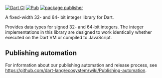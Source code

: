[![Dart CI](https://github.com/dart-lang/fixnum/actions/workflows/test-package.yml/badge.svg)](https://github.com/dart-lang/fixnum/actions/workflows/test-package.yml)
[![Pub](https://img.shields.io/pub/v/fixnum.svg)](https://pub.dev/packages/fixnum)
[![package publisher](https://img.shields.io/pub/publisher/fixnum.svg)](https://pub.dev/packages/fixnum/publisher)

A fixed-width 32- and 64- bit integer library for Dart.

Provides data types for signed 32- and 64-bit integers.
The integer implementations in this library are designed to work identically
whether executed on the Dart VM or compiled to JavaScript.

## Publishing automation

For information about our publishing automation and release process, see
https://github.com/dart-lang/ecosystem/wiki/Publishing-automation.
